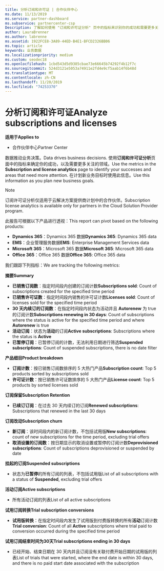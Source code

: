 ```yaml
---
title: 分析订阅和许可证 | 合作伙伴中心
ms.date: 11/13/2019
ms.service: partner-dashboard
ms.subservice: partnercenter-csp
Description: 了解如何使用 "订阅和许可证分析" 页中的指标来识别你的成功和需要更多关注的区域。
author: LauraBrenner
ms.author: labrenne
ms.assetid: 1922FCE8-3A89-44ED-B4E1-BFCD2326BB06
ms.topic: article
keywords: 业务数据
ms.localizationpriority: medium
ms.custom: seodec18
ms.openlocfilehash: 1cbd543d5d9385cbae73e66645b74292f4b12f7c
ms.sourcegitcommit: 524d3121e5053a74911e2fd4e9cf5aab14f6b48d
ms.translationtype: MT
ms.contentlocale: zh-CN
ms.lasthandoff: 11/20/2019
ms.locfileid: "74253370"
---
```

# <a name="analyze-subscriptions-and-licenses"></a><span data-ttu-id="b59b9-104">分析订阅和许可证</span><span class="sxs-lookup"><span data-stu-id="b59b9-104">Analyze subscriptions and licenses</span></span> 

<span data-ttu-id="b59b9-105">**适用于**</span><span class="sxs-lookup"><span data-stu-id="b59b9-105">**Applies to**</span></span>

- <span data-ttu-id="b59b9-106">合作伙伴中心</span><span class="sxs-lookup"><span data-stu-id="b59b9-106">Partner Center</span></span>

<span data-ttu-id="b59b9-107">数据推动业务决策。</span><span class="sxs-lookup"><span data-stu-id="b59b9-107">Data drives business decisions.</span></span> <span data-ttu-id="b59b9-108">使用**订阅和许可证分析**页面中的指标来确定你的成功，以及需要更多关注的领域。</span><span class="sxs-lookup"><span data-stu-id="b59b9-108">Use the metrics in the **Subscription and license analytics** page to identify your successes and areas that need more attention.</span></span> <span data-ttu-id="b59b9-109">在计划新业务目标时使用此信息。</span><span class="sxs-lookup"><span data-stu-id="b59b9-109">Use this information as you plan new business goals.</span></span>

> [!NOTE]
> <span data-ttu-id="b59b9-110">订阅许可证分析仅适用于云解决方案提供商计划中的合作伙伴。</span><span class="sxs-lookup"><span data-stu-id="b59b9-110">Subscription license analytics is available only for partners in the Cloud Solution Provider program.</span></span>


<span data-ttu-id="b59b9-111">此报告可根据以下产品进行透视：</span><span class="sxs-lookup"><span data-stu-id="b59b9-111">This report can pivot based on the following products:</span></span>

 - <span data-ttu-id="b59b9-112">**Dynamics 365**：Dynamics 365 数据</span><span class="sxs-lookup"><span data-stu-id="b59b9-112">**Dynamics 365**: Dynamics 365 data</span></span>  
 - <span data-ttu-id="b59b9-113">**EMS**：企业管理服务数据</span><span class="sxs-lookup"><span data-stu-id="b59b9-113">**EMS**: Enterprise Management Services data</span></span>  
 - <span data-ttu-id="b59b9-114">**Microsoft 365**：Microsoft 365 数据</span><span class="sxs-lookup"><span data-stu-id="b59b9-114">**Microsoft 365**: Microsoft 365 data</span></span>  
 - <span data-ttu-id="b59b9-115">**Office 365**：Office 365 数据</span><span class="sxs-lookup"><span data-stu-id="b59b9-115">**Office 365**: Office 365 data</span></span>  


<span data-ttu-id="b59b9-116">我们跟踪下列指标：</span><span class="sxs-lookup"><span data-stu-id="b59b9-116">We are tracking the following metrics:</span></span>

<span data-ttu-id="b59b9-117">**摘要**</span><span class="sxs-lookup"><span data-stu-id="b59b9-117">**Summary**</span></span>  
 - <span data-ttu-id="b59b9-118">**已销售订阅数**：指定时间段内创建的订阅计数</span><span class="sxs-lookup"><span data-stu-id="b59b9-118">**Subscriptions sold**: Count of subscriptions created for the specified time period</span></span>  
 - <span data-ttu-id="b59b9-119">**已销售许可证数**：指定时间段内销售的许可证计数</span><span class="sxs-lookup"><span data-stu-id="b59b9-119">**Licenses sold**: Count of licenses sold for the specified time period</span></span>   
 - <span data-ttu-id="b59b9-120">**30 天内续订的订阅数**：在指定时间段内状态为活动并且 **Autorenew** 为 true 的订阅计数</span><span class="sxs-lookup"><span data-stu-id="b59b9-120">**Subscriptions renewing in 30 days**: Count of subscriptions where the status is active for the specified time period and where **Autorenew** is true</span></span>
 - <span data-ttu-id="b59b9-121">**活动订阅**：状态为**活动**的订阅</span><span class="sxs-lookup"><span data-stu-id="b59b9-121">**Active subscriptions**: Subscriptions where the status is **Active**</span></span>  
 - <span data-ttu-id="b59b9-122">**已暂停订阅**：已暂停订阅的计数，无法利用日期进行筛选</span><span class="sxs-lookup"><span data-stu-id="b59b9-122">**Suspended subscriptions**: Count of suspended subscriptions, there is no date filter</span></span>  

<span data-ttu-id="b59b9-123">**产品细目**</span><span class="sxs-lookup"><span data-stu-id="b59b9-123">**Product breakdown**</span></span>  
 - <span data-ttu-id="b59b9-124">**订阅计数**：按已销售订阅数排序的 5 大热门产品</span><span class="sxs-lookup"><span data-stu-id="b59b9-124">**Subscription count**: Top 5 products sorted by subscriptions sold</span></span>  
 - <span data-ttu-id="b59b9-125">**许可证计数**：按已销售许可证数排序的 5 大热门产品</span><span class="sxs-lookup"><span data-stu-id="b59b9-125">**License count**: Top 5 products by sorted licenses sold</span></span>

<span data-ttu-id="b59b9-126">**订阅保留**</span><span class="sxs-lookup"><span data-stu-id="b59b9-126">**Subscription Retention**</span></span>
 - <span data-ttu-id="b59b9-127">**已续订订阅**：在过去 30 天内续订的订阅</span><span class="sxs-lookup"><span data-stu-id="b59b9-127">**Renewed subscriptions**: Subscriptions that renewed in the last 30 days</span></span>  

<span data-ttu-id="b59b9-128">**订阅改动**</span><span class="sxs-lookup"><span data-stu-id="b59b9-128">**Subscription churn**</span></span>  
 - <span data-ttu-id="b59b9-129">**新订阅**：该时间段内的新订阅计数，不包括试用版</span><span class="sxs-lookup"><span data-stu-id="b59b9-129">**New subscriptions**: count of new subscriptions for the time period, excluding trial offers</span></span>  
 - <span data-ttu-id="b59b9-130">**取消设置的订阅数**：按日期显示的取消设置或暂停的订阅计数</span><span class="sxs-lookup"><span data-stu-id="b59b9-130">**Deprovisioned subscriptions**: Count of subscriptions deprovisioned or suspended by date</span></span>  

<span data-ttu-id="b59b9-131">**挂起的订阅**</span><span class="sxs-lookup"><span data-stu-id="b59b9-131">**Suspended subscriptions**</span></span>  
 - <span data-ttu-id="b59b9-132">状态为**已暂停**的所有订阅的列表，不包括试用版</span><span class="sxs-lookup"><span data-stu-id="b59b9-132">List of all subscriptions with a status of **Suspended**, excluding trial offers</span></span>  
  
<span data-ttu-id="b59b9-133">**活动订阅**</span><span class="sxs-lookup"><span data-stu-id="b59b9-133">**Active subscriptions**</span></span>
 - <span data-ttu-id="b59b9-134">所有活动订阅的列表</span><span class="sxs-lookup"><span data-stu-id="b59b9-134">List of all active subscriptions</span></span>  

<span data-ttu-id="b59b9-135">**试用订阅转换**</span><span class="sxs-lookup"><span data-stu-id="b59b9-135">**Trial subscription conversions**</span></span>  
 - <span data-ttu-id="b59b9-136">**试用版转换**：在指定时间段内发生了试用版到付费版转换的所有**活动**订阅计数</span><span class="sxs-lookup"><span data-stu-id="b59b9-136">**Trial conversion**: Count of all **Active** subscriptions where trial paid to conversion occurred during the specified time period</span></span>  

<span data-ttu-id="b59b9-137">**试用订阅结束时间为30天**</span><span class="sxs-lookup"><span data-stu-id="b59b9-137">**Trial subscriptions ending in 30 days**</span></span>  
 - <span data-ttu-id="b59b9-138">已经开始、结束日期在 30 天内并且订阅没有关联付费开始日期的试用版的列表</span><span class="sxs-lookup"><span data-stu-id="b59b9-138">List of trials that were started, where the end date is within 30 days, and there is no paid start date associated with the subscription</span></span>  

  